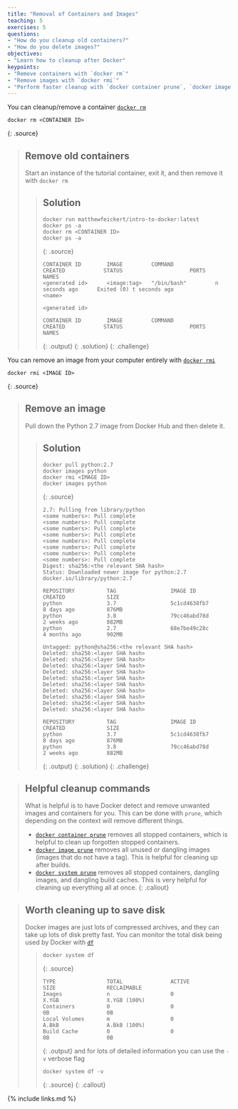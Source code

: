 ```yaml
---
title: "Removal of Containers and Images"
teaching: 5
exercises: 5
questions:
- "How do you cleanup old containers?"
- "How do you delete images?"
objectives:
- "Learn how to cleanup after Docker"
keypoints:
- "Remove containers with `docker rm`"
- "Remove images with `docker rmi`"
- "Perform faster cleanup with `docker container prune`, `docker image prune`, and `docker system prune`"
---
```


You can cleanup/remove a container [`docker rm`][docker-docs-rm]
~~~
docker rm <CONTAINER ID>
~~~
{: .source}

> ## Remove old containers
>
> Start an instance of the tutorial container, exit it, and then remove it with
> `docker rm`
>
> > ## Solution
> >
> > ~~~
> > docker run matthewfeickert/intro-to-docker:latest
> > docker ps -a
> > docker rm <CONTAINER ID>
> > docker ps -a
> > ~~~
> > {: .source}
> >
> > ~~~
> >CONTAINER ID        IMAGE         COMMAND             CREATED            STATUS                     PORTS               NAMES
> ><generated id>      <image:tag>   "/bin/bash"         n seconds ago      Exited (0) t seconds ago                       <name>
> >
> ><generated id>
> >
> >CONTAINER ID        IMAGE         COMMAND             CREATED            STATUS                     PORTS               NAMES
> > ~~~
> > {: .output}
> {: .solution}
{: .challenge}

You can remove an image from your computer entirely with [`docker rmi`][docker-docs-rmi]
~~~
docker rmi <IMAGE ID>
~~~
{: .source}

> ## Remove an image
>
> Pull down the Python 2.7 image from Docker Hub and then delete it.
>
> > ## Solution
> >
> > ~~~
> > docker pull python:2.7
> > docker images python
> > docker rmi <IMAGE ID>
> > docker images python
> > ~~~
> > {: .source}
> >
> > ~~~
> >2.7: Pulling from library/python
> ><some numbers>: Pull complete
> ><some numbers>: Pull complete
> ><some numbers>: Pull complete
> ><some numbers>: Pull complete
> ><some numbers>: Pull complete
> ><some numbers>: Pull complete
> ><some numbers>: Pull complete
> ><some numbers>: Pull complete
> >Digest: sha256:<the relevant SHA hash>
> >Status: Downloaded newer image for python:2.7
> >docker.io/library/python:2.7
> >
> >REPOSITORY          TAG                 IMAGE ID            CREATED             SIZE
> >python              3.7                 5c1cd4638fb7        8 days ago          876MB
> >python              3.8                 79cc46abd78d        2 weeks ago         882MB
> >python              2.7                 68e7be49c28c        4 months ago        902MB
> >
> >Untagged: python@sha256:<the relevant SHA hash>
> >Deleted: sha256:<layer SHA hash>
> >Deleted: sha256:<layer SHA hash>
> >Deleted: sha256:<layer SHA hash>
> >Deleted: sha256:<layer SHA hash>
> >Deleted: sha256:<layer SHA hash>
> >Deleted: sha256:<layer SHA hash>
> >Deleted: sha256:<layer SHA hash>
> >Deleted: sha256:<layer SHA hash>
> >Deleted: sha256:<layer SHA hash>
> >Deleted: sha256:<layer SHA hash>
> >
> >REPOSITORY          TAG                 IMAGE ID            CREATED             SIZE
> >python              3.7                 5c1cd4638fb7        8 days ago          876MB
> >python              3.8                 79cc46abd78d        2 weeks ago         882MB
> > ~~~
> > {: .output}
> {: .solution}
{: .challenge}

> ## Helpful cleanup commands
> What is helpful is to have Docker detect and remove unwanted images and containers for you.
> This can be done with `prune`, which depending on the context will remove different things.
> - [`docker container prune`](https://docs.docker.com/engine/reference/commandline/container_prune/) removes all stopped containers, which is helpful to clean up forgotten stopped containers.
> - [`docker image prune`](https://docs.docker.com/engine/reference/commandline/image_prune/) removes all unused or dangling images (images that do not have a tag). This is helpful for cleaning up after builds.
> - [`docker system prune`](https://docs.docker.com/engine/reference/commandline/system_prune/) removes all stopped containers, dangling images, and dangling build caches. This is very helpful for cleaning up everything all at once.
{: .callout}

> ## Worth cleaning up to save disk
> Docker images are just lots of compressed archives, and they can take up lots of disk pretty fast.
> You can monitor the total disk being used by Docker with [`df`][docker-docs-df]
> > ~~~
> >docker system df
> > ~~~
> > {: .source}
> >
> > ~~~
> >TYPE                TOTAL               ACTIVE              SIZE                RECLAIMABLE
> >Images              n                   0                   X.YGB               X.YGB (100%)
> >Containers          0                   0                   0B                  0B
> >Local Volumes       m                   0                   A.BkB               A.BkB (100%)
> >Build Cache         0                   0                   0B                  0B
> > ~~~
> > {: .output}
> > and for lots of detailed information you can use the `-v` verbose flag
> >
> > ~~~
> >docker system df -v
> > ~~~
> > {: .source}
{: .callout}

[docker-docs-rm]: https://docs.docker.com/engine/reference/commandline/rm/
[docker-docs-rmi]: https://docs.docker.com/engine/reference/commandline/rmi/
[docker-docs-df]: https://docs.docker.com/engine/reference/commandline/system_df/

{% include links.md %}
